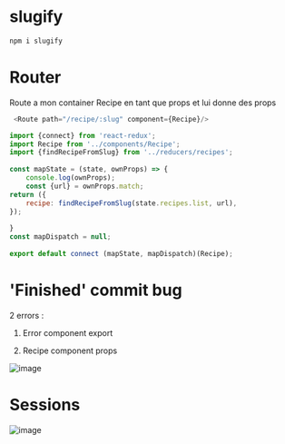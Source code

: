 # slugify

```javascript
npm i slugify
```

# Router

Route a mon container Recipe en tant que props et lui donne des props 


```javascript
 <Route path="/recipe/:slug" component={Recipe}/>
```

```javascript
import {connect} from 'react-redux';
import Recipe from '../components/Recipe';
import {findRecipeFromSlug} from '../reducers/recipes';
 
const mapState = (state, ownProps) => {
    console.log(ownProps);
    const {url} = ownProps.match;
return ({
    recipe: findRecipeFromSlug(state.recipes.list, url),
});
 
}
const mapDispatch = null;
 
export default connect (mapState, mapDispatch)(Recipe);
```

# 'Finished' commit bug

2 errors : 

1. Error component export

2. Recipe component props 

![image](https://user-images.githubusercontent.com/104289891/194799872-e147d6cc-6d59-4ee3-a74c-ce76a8520585.png)


# Sessions

![image](https://user-images.githubusercontent.com/104289891/194800303-fe131530-b1b1-471d-8bff-99d37371422c.png)
